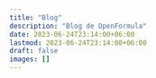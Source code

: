 ```yaml
---
title: "Blog"
description: "Blog de OpenFormula"
date: 2023-06-24T23:14:00+06:00
lastmod: 2023-06-24T23:14:00+06:00
draft: false
images: []
---
```

